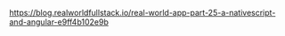 

https://blog.realworldfullstack.io/real-world-app-part-25-a-nativescript-and-angular-e9ff4b102e9b
